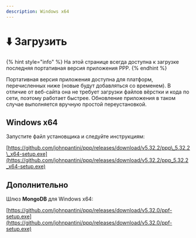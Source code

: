 ```yaml
---
description: Windows x64
---
```


# ⬇️ Загрузить

{% hint style="info" %}
На этой странице всегда доступна к загрузке последняя портативная версия приложения PPP.
{% endhint %}

Портативная версия приложения доступна для платформ, перечисленных ниже (новые будут добавляться со временем). В отличие от веб-сайта она не требует загрузки файлов вёрстки и кода по сети, поэтому работает быстрее. Обновление приложения в таком случае выполняется вручную простой переустановкой.

## Windows x64

Запустите файл установщика и следуйте инструкциям:

[https://github.com/johnpantini/ppp/releases/download/v5.32.2/ppp\_5.32.2\_x64-setup.exe](https://github.com/johnpantini/ppp/releases/download/v5.32.2/ppp_5.32.2_x64-setup.exe)

## Дополнительно

Шлюз **MongoDB** для Windows x64:

[https://github.com/johnpantini/ppp/releases/download/v5.32.0/ppf-setup.exe](https://github.com/johnpantini/ppp/releases/download/v5.32.0/ppf-setup.exe)



